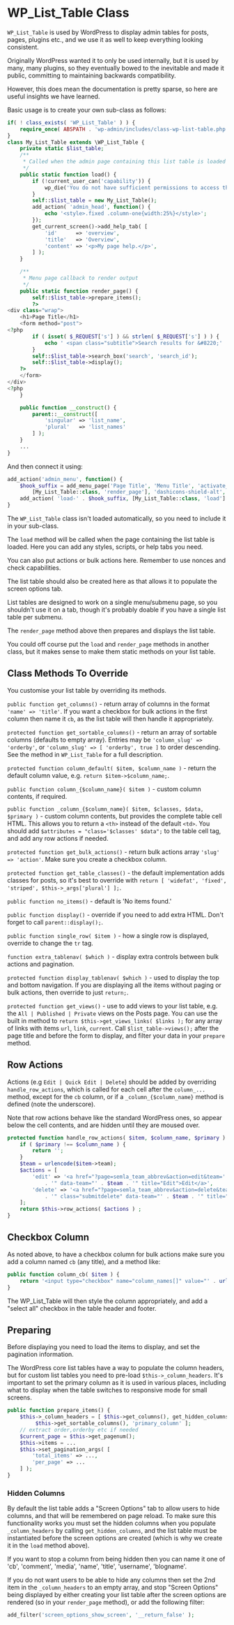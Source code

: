 # WP_List_Table Class

`WP_List_Table` is used by WordPress to display admin tables for posts, pages, plugins etc., and we use it as well to keep everything looking consistent.

Originally WordPress wanted it to only be used internally, but it is used by many, many plugins, so they eventually bowed to the inevitable and made it public, committing to maintaining backwards compatibility.

However, this does mean the documentation is pretty sparse, so here are useful insights we have learned.

Basic usage is to create your own sub-class as follows:

```php
if( ! class_exists( 'WP_List_Table' ) ) {
    require_once( ABSPATH . 'wp-admin/includes/class-wp-list-table.php' );
}
class My_List_Table extends \WP_List_Table {
    private static $list_table;
    /**
     * Called when the admin page containing this list table is loaded
     */
    public static function load() {
        if (!current_user_can('capability')) {
            wp_die('You do not have sufficient permissions to access this page.');
        }
        self::$list_table = new My_List_Table();
        add_action( 'admin_head', function() {
            echo '<style>.fixed .column-one{width:25%}</style>';
        });
        get_current_screen()->add_help_tab( [
            'id'      => 'overview',
            'title'   => 'Overview',
            'content' => '<p>My page help.</p>',
        ] );
    }

    /**
     * Menu page callback to render output
     */
    public static function render_page() {
        self::$list_table->prepare_items();
        ?>
<div class="wrap">
    <h1>Page Title</h1>
    <form method="post">
<?php
        if ( isset( $_REQUEST['s'] ) && strlen( $_REQUEST['s'] ) ) {
            echo ' <span class="subtitle">Search results for &#8220;' . $_REQUEST['s'] . '&#8221;</span>';
        }
        self::$list_table->search_box('search', 'search_id');
        self::$list_table->display();
    ?>
    </form>
</div>
<?php
    }

    public function __construct() {
        parent::__construct([
            'singular' => 'list_name',
            'plural'   => 'list_names'
        ] );
    }
    ...
}
```

And then connect it using:

```php
add_action('admin_menu', function() {
    $hook_suffix = add_menu_page('Page Title', 'Menu Title', 'activate_plugins', 'menu_slug',
        [My_List_Table::class, 'render_page'], 'dashicons-shield-alt', 30);
    add_action( 'load-' . $hook_suffix, [My_List_Table::class, 'load'] );
}
```

The `WP_List_Table` class isn't loaded automatically, so you need to include it in your sub-class.

The `load` method will be called when the page containing the list table is loaded. Here you can add any styles, scripts, or help tabs you need.

You can also put actions or bulk actions here. Remember to use nonces and check capabilities.

The list table should also be created here as that allows it to populate the screen options tab.

List tables are designed to work on a single menu/submenu page, so you shouldn't use it on a tab, though it's probably doable if you have a single list table per submenu.

The `render_page` method above then prepares and displays the list table.

You could off course put the `load` and `render_page` methods in another class, but it makes sense to make them static methods on your list table.

## Class Methods To Override

You customise your list table by overriding its methods.

`public function get_columns()` - return array of columns in the format `'name' => 'title'`. If you want a checkbox for bulk actions in the first column then name it `cb`, as the list table will then handle it appropriately.

`protected function get_sortable_columns()` - return an array of sortable columns (defaults to empty array). Entries may be `'column_slug' => 'orderby'`, or `'column_slug' => [ 'orderby', true ]`  to order descending. See the method in `WP_List_Table` for a full description.

`protected function column_default( $item, $column_name )` - return the default column value, e.g. `return $item->$column_name;`.

`public function column_{$column_name}( $item )` - custom column contents, if required.

`public function _column_{$column_name}( $item, $classes, $data, $primary )` - custom column contents, but provides the complete table cell HTML. This allows you to return a `<th>` instead of the default `<td>`. You should add `$attributes = "class='$classes' $data";` to the table cell tag, and add any row actions if needed.

`protected function get_bulk_actions()` - return bulk actions array `'slug' => 'action'`. Make sure you create a checkbox column.

`protected function get_table_classes()` - the default implementation adds classes for posts, so it's best to override with `return [ 'widefat', 'fixed', 'striped', $this->_args['plural'] ];`.

`public function no_items()` - default is 'No items found.'

`public function display()` - override if you need to add extra HTML. Don't forget to call `parent::display();`.

`public function single_row( $item )` - how a single row is displayed, override to change the `tr` tag.

`function extra_tablenav( $which )` - display extra controls between bulk actions and pagination.

`protected function display_tablenav( $which )` - used to display the top and bottom navigation. If you are displaying all the items without paging or bulk actions, then override to just `return;`.

`protected function get_views()` - use to add views to your list table, e.g. the `All | Published | Private` views on the Posts page. You can use the built in method to `return $this->get_views_links( $links );` for any array of links with items `url`, `link`, `current`. Call `$list_table->views();` after the page title and before the form to display, and filter your data in your `prepare` method.

## Row Actions

Actions (e.g `Edit | Quick Edit | Delete`) should be added by overriding `handle_row_actions`, which is called for each cell after the `column_...` method, except for the `cb` column, or if a `_column_{$column_name}` method is defined (note the underscore).

Note that row actions behave like the standard WordPress ones, so appear below the cell contents, and are hidden until they are moused over.

```php
protected function handle_row_actions( $item, $column_name, $primary ) {
    if ( $primary !== $column_name ) {
        return '';
    }
    $team = urlencode($item->team);
    $actions = [
        'edit' => '<a href="?page=semla_team_abbrev&action=edit&team=' . $team
            . '" data-team="' . $team . '" title="Edit">Edit</a>',
        'delete' => '<a href="?page=semla_team_abbrev&action=delete&team=' . $team . $this->nonce
            . '" class="submitdelete" data-team="' . $team . '" title="Delete">Delete</a>',
    ];
    return $this->row_actions( $actions ) ;
}
```

## Checkbox Column

As noted above, to have a checkbox column for bulk actions make sure you add a column named `cb` (any title), and a method like:

```php
public function column_cb( $item ) {
    return '<input type="checkbox" name="column_names[]" value="' . urlencode($item->column_name). '" />';
}
```

The WP_List_Table will then style the column appropriately, and add a "select all" checkbox in the table header and footer.

## Preparing

Before displaying you need to load the items to display, and set the pagination information.

The WordPress core list tables have a way to populate the column headers, but for custom list tables you need to pre-load `$this->_column_headers`. It's important to set the primary column as it is used in various places, including what to display when the table switches to responsive mode for small screens.

```php
public function prepare_items() {
    $this->_column_headers = [ $this->get_columns(), get_hidden_columns( $this->screen ),
         $this->get_sortable_columns(), 'primary_column' ];
    // extract order,orderby etc if needed
    $current_page = $this->get_pagenum();
    $this->items = ...
    $this->set_pagination_args( [
        'total_items' => ...,
        'per_page' => ...
    ] );
}
```

### Hidden Columns

By default the list table adds a "Screen Options" tab to allow users to hide columns, and that will be remembered on page reload. To make sure this functionality works you must set the hidden columns when you populate `_column_headers` by calling `get_hidden_columns`, and the list table must be instantiated before the screen options are created (which is why we create it in the `load` method above).

If you want to stop a column from being hidden then you can name it one of 'cb', 'comment', 'media', 'name', 'title', 'username', 'blogname'.

If you do not want users to be able to hide any columns then set the 2nd item in the `_column_headers` to an empty array, and stop "Screen Options" being displayed by either creating your list table after the screen options are rendered (so in your `render_page` method), or add the following filter:

```php
add_filter('screen_options_show_screen', '__return_false' );
```
